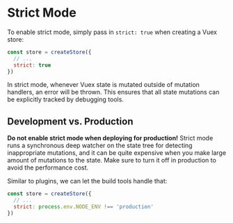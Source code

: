 # Strict Mode

To enable strict mode, simply pass in `strict: true` when creating a Vuex store:

```js
const store = createStore({
  // ...
  strict: true
})
```

In strict mode, whenever Vuex state is mutated outside of mutation handlers, an error will be thrown. This ensures that all state mutations can be explicitly tracked by debugging tools.

## Development vs. Production

**Do not enable strict mode when deploying for production!** Strict mode runs a synchronous deep watcher on the state tree for detecting inappropriate mutations, and it can be quite expensive when you make large amount of mutations to the state. Make sure to turn it off in production to avoid the performance cost.

Similar to plugins, we can let the build tools handle that:

```js
const store = createStore({
  // ...
  strict: process.env.NODE_ENV !== 'production'
})
```
